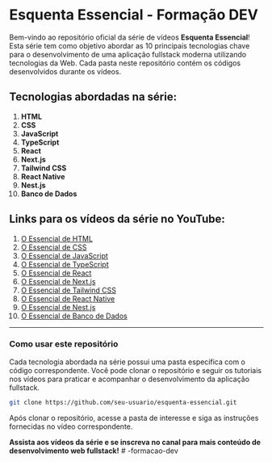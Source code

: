 # Esquenta Essencial - Formação DEV

Bem-vindo ao repositório oficial da série de vídeos **Esquenta Essencial**! Esta série tem como objetivo abordar as 10 principais tecnologias chave para o desenvolvimento de uma aplicação fullstack moderna utilizando tecnologias da Web. Cada pasta neste repositório contém os códigos desenvolvidos durante os vídeos.

## Tecnologias abordadas na série:

1. **HTML**
2. **CSS**
3. **JavaScript**
4. **TypeScript**
5. **React**
6. **Next.js**
7. **Tailwind CSS**
8. **React Native**
9. **Nest.js**
10. **Banco de Dados**

## Links para os vídeos da série no YouTube:

1. [O Essencial de HTML](https://www.youtube.com/watch?v=BRd8_yFzQiA)
2. [O Essencial de CSS](https://www.youtube.com/watch?v=QxWxhjH98R0)
3. [O Essencial de JavaScript](https://www.youtube.com/watch?v=oYhNLfh7oto)
4. [O Essencial de TypeScript](https://www.youtube.com/watch?v=X2MV17E9nxE)
5. [O Essencial de React](https://www.youtube.com/watch?v=tYjYfWG8L3o)
6. [O Essencial de Next.js](https://www.youtube.com/watch?v=BSrmGMC1-is)
7. [O Essencial de Tailwind CSS](https://www.youtube.com/watch?v=link_video_7)
8. [O Essencial de React Native](https://www.youtube.com/watch?v=link_video_8)
9. [O Essencial de Nest.js](https://www.youtube.com/watch?v=link_video_9)
10. [O Essencial de Banco de Dados](https://www.youtube.com/watch?v=link_video_10)

---

### Como usar este repositório

Cada tecnologia abordada na série possui uma pasta específica com o código correspondente. Você pode clonar o repositório e seguir os tutoriais nos vídeos para praticar e acompanhar o desenvolvimento da aplicação fullstack.

```bash
git clone https://github.com/seu-usuario/esquenta-essencial.git
```

Após clonar o repositório, acesse a pasta de interesse e siga as instruções fornecidas no vídeo correspondente.

**Assista aos vídeos da série e se inscreva no canal para mais conteúdo de desenvolvimento web fullstack!**
#   - f o r m a c a o - d e v  
 
